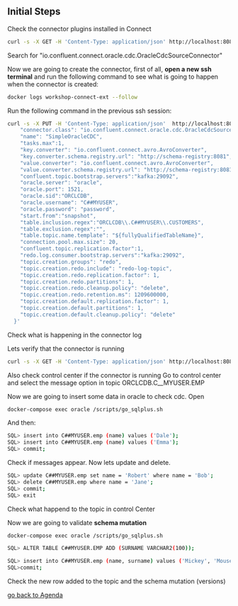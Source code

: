 ## Initial Steps

Check the connector plugins installed in Connect
```bash
curl -s -X GET -H 'Content-Type: application/json' http://localhost:8083/connector-plugins | jq '.'
```
Search for "io.confluent.connect.oracle.cdc.OracleCdcSourceConnector"

Now we are going to create the connector, first of all, **open a new ssh terminal** and run the following command to see what is going to happen when the connector is created:
```bash
docker logs workshop-connect-ext --follow
```
Run the following command in the previous ssh session:

```bash
curl -s -X PUT -H 'Content-Type: application/json'  http://localhost:8083/connectors/SimpleOracleCDC/config -d '{      
    "connector.class": "io.confluent.connect.oracle.cdc.OracleCdcSourceConnector",
    "name": "SimpleOracleCDC",
    "tasks.max":1,
    "key.converter": "io.confluent.connect.avro.AvroConverter",
    "key.converter.schema.registry.url": "http://schema-registry:8081",
    "value.converter": "io.confluent.connect.avro.AvroConverter",
    "value.converter.schema.registry.url": "http://schema-registry:8081",
    "confluent.topic.bootstrap.servers":"kafka:29092",
    "oracle.server": "oracle",
    "oracle.port": 1521,
    "oracle.sid":"ORCLCDB",
    "oracle.username": "C##MYUSER",
    "oracle.password": "password",
    "start.from":"snapshot",
    "table.inclusion.regex":"ORCLCDB\\.C##MYUSER\\.CUSTOMERS",
    "table.exclusion.regex":"",
    "table.topic.name.template": "${fullyQualifiedTableName}",
    "connection.pool.max.size": 20,
    "confluent.topic.replication.factor":1,
    "redo.log.consumer.bootstrap.servers":"kafka:29092",
    "topic.creation.groups": "redo",
    "topic.creation.redo.include": "redo-log-topic",
    "topic.creation.redo.replication.factor": 1,
    "topic.creation.redo.partitions": 1,
    "topic.creation.redo.cleanup.policy": "delete",
    "topic.creation.redo.retention.ms": 1209600000,
    "topic.creation.default.replication.factor": 1,
    "topic.creation.default.partitions": 1,
    "topic.creation.default.cleanup.policy": "delete"
  }'

```
Check what is happening in the connector log

Lets verify that the connector is running
```bash
curl -s -X GET -H 'Content-Type: application/json' http://localhost:8083/connectors/SimpleOracleCDC/status | jq
```
Also check control center if the connector is running
Go to control center and select the message option in topic ORCLCDB.C__MYUSER.EMP

Now we are going to insert some data in oracle to check cdc.
Open
```bash
docker-compose exec oracle /scripts/go_sqlplus.sh
```
And then: 
```bash
SQL> insert into C##MYUSER.emp (name) values ('Dale');
SQL> insert into C##MYUSER.emp (name) values ('Emma');
SQL> commit;
```
Check if messages appear.
Now lets update and delete.
```bash
SQL> update C##MYUSER.emp set name = 'Robert' where name = 'Bob';
SQL> delete C##MYUSER.emp where name = 'Jane';
SQL> commit;
SQL> exit
```
Check what happend to the topic in control Center

Now we are going to validate **schema mutation**
```bash
docker-compose exec oracle /scripts/go_sqlplus.sh
```
```bash
SQL> ALTER TABLE C##MYUSER.EMP ADD (SURNAME VARCHAR2(100));

SQL> insert into C##MYUSER.emp (name, surname) values ('Mickey', 'Mouse');
SQL>commit;
```
Check the new row added to the topic and the schema mutation (versions)


[go back to Agenda](https://github.com/jr-marquez/Workshop_Confluent/blob/main/README.md#confluent-hands-on-workshop)
